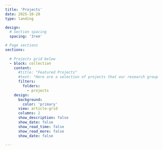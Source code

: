 ```yaml
---
title: 'Projects'
date: 2025-10-20
type: landing

design:
  # Section spacing
  spacing: '3rem'

# Page sections
sections:
  
  # Projects grid below
  - block: collection
    content:
      #title: "Featured Projects"
      #text: "Here are a selection of projects that our research group are currently working on."
      filters:
        folders:
          - projects
    design:
      background:
        color: 'primary'
      view: article-grid
      columns: 2
      show_description: false
      show_date: false
      show_read_time: false
      show_read_more: false
      show_date: false

---
```

